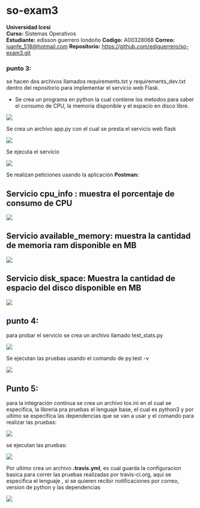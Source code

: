 # so-exam3

**Universidad Icesi**  
**Curso:** Sistemas Operativos  
**Estudiante:** edisson guerrero londoño 
**Codigo:** A00328068 
**Correo:** juanfe_518@hotmail.com 
**Repositorio:**  https://github.com/ediguerrero/so-exam3.git

### punto 3:

se hacen dos archivos llamados requirements.txt y requirements_dev.txt dentro del repositorio para implementar el servicio web Flask.  

- Se crea un programa en python la cual contiene los metodos para saber el consumo de CPU, la memoria disponible y
el espacio en disco libre.   


![](imagenes/vistats.PNG)

Se crea un archivo app.py con el cual se presta el servicio web flask 


![](imagenes/viapp.PNG)


 Se ejecuta el servicio  

 ![](imagenes/apprun.PNG)
 
 
  
 Se realizan peticiones usando la aplicación **Postman:**
 
 ## Servicio cpu_info : muestra el porcentaje de consumo de CPU
 
   ![](imagenes/cpu.PNG) 

## Servicio available_memory: muestra la cantidad de memoria ram disponible en MB

  ![](imagenes/memory.PNG) 
  
## Servicio disk_space: Muestra la cantidad de espacio del disco disponible en MB

  ![](imagenes/disk.PNG) 
  
  
## punto 4:

para probar el servicio se crea un archivo llamado test_stats.py

![](imagenes/vitestepy.PNG) 

Se ejecutan las pruebas usando el comando de py.test -v

![](imagenes/tests.PNG) 



## Punto 5:

para la integración continua se crea un archivo tox.ini en el cual se especifica, la libreria pra pruebas
el lenguaje base, el cual es python3 y por ultimo se especifica las dependencias que se van a usar
y el comando para realizar las pruebas: 

![](imagenes/vitox.PNG) 

se ejecutan las pruebas:  

![](imagenes/tox.PNG)

Por ultimo crea un archivo **.travis.yml**, es cual guarda la configuracion basica para correr las 
pruebas realizadas por travis-ci.org, aqui se especifica el lenguaje , si se quieren recibir notificaciones por correo, version de
python y las dependencias

![](imagenes/vitravis.PNG)




